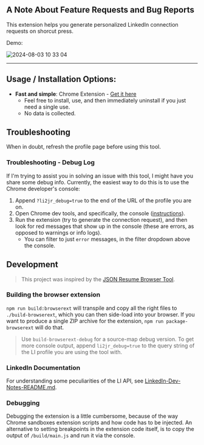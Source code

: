 ## A Note About Feature Requests and Bug Reports

This extension helps you generate personalized LinkedIn connection requests on shorcut press.

Demo:

![2024-08-03 10 33 04](https://github.com/user-attachments/assets/80d13791-4c24-477f-bf9d-2a201dfaca55)

---

## Usage / Installation Options:

-   **Fast and simple**: Chrome Extension - [Get it here](https://chrome.google.com/webstore/detail/linkedin-connection-request-text-generator/your-extension-id)
    -   Feel free to install, use, and then immediately uninstall if you just need a single use.
    -   No data is collected.

## Troubleshooting

When in doubt, refresh the profile page before using this tool.

### Troubleshooting - Debug Log

If I'm trying to assist you in solving an issue with this tool, I might have you share some debug info. Currently, the easiest way to do this is to use the Chrome developer's console:

1. Append `?li2jr_debug=true` to the end of the URL of the profile you are on.
2. Open Chrome dev tools, and specifically, the console ([instructions](https://developers.google.com/web/tools/chrome-devtools/open#console)).
3. Run the extension (try to generate the connection request), and then look for red messages that show up in the console (these are errors, as opposed to warnings or info logs).
    - You can filter to just `error` messages, in the filter dropdown above the console.

## Development

> This project was inspired by the [JSON Resume Browser Tool](https://github.com/joshuatz/linkedin-to-jsonresume).

### Building the browser extension

`npm run build:browserext` will transpile and copy all the right files to `./build-browserext`, which you can then side-load into your browser. If you want to produce a single ZIP archive for the extension, `npm run package-browserext` will do that.

> Use `build-browserext-debug` for a source-map debug version. To get more console output, append `li2jr_debug=true` to the query string of the LI profile you are using the tool with.

### LinkedIn Documentation

For understanding some peculiarities of the LI API, see [LinkedIn-Dev-Notes-README.md](./docs/LinkedIn-Dev-Notes-README.md).

### Debugging

Debugging the extension is a little cumbersome, because of the way Chrome sandboxes extension scripts and how code has to be injected. An alternative to setting breakpoints in the extension code itself, is to copy the output of `/build/main.js` and run it via the console.
